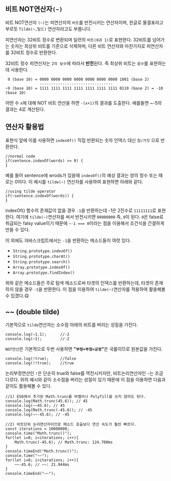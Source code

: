 
## 비트 NOT연산자`(~)`

비트 NOT연산자 `(~)`는 피연산자의 `비트`를 반전시키는 연산자이며, 한글로 물결표라고 부르듯 `Tilde(~,틸드)` 연산자라고도 부릅니다.

피연산자는 32비트 정수로 변환되며 일련의 `비트(0과 1)`로 표현한다. 32비트를 넘어가는 숫자는 최상위 비트를 기준으로 삭제하며, 다른 비트 연산자와 마찬가지로 피연산자를 32비트 정수로 반환한다.


32비트 정수 피연산자는 `2의 보수`에 따라서 <b>반전</b>된다. 즉 최상위 비트는 `음수`를 표현하는데 사용한다.

```
 9 (base 10) = 0000 0000 0000 0000 0000 0000 0000 1001 (base 2)
               --------------------------------
~9 (base 10) = 1111 1111 1111 1111 1111 1111 1111 0110 (base 2) = -10 (base 10)

```

어떤 수 `x`에 대해 NOT 비트 연산을 하면 `-(x+1)`의 결과를 도출한다. 예를들면 ~-5의 결과는 4로 계산된다.



##  연산자 활용법
표현식 앞에 이를 사용하면 `indexOf()` 직접 반환되는 숫자 인덱스 대신 `참/거짓` 으로 반환한다.

```
//normal code
if(sentence.indexOf(words) >= 0) {
}
```

예를 들어 sentence에 wrods가 있을때 `indexOf()`의 예상 결과는 양의 정수 또는 때로는 0이다. 
이 예시를 `tilde(~)` 연산자를 사용하여 표현하면 아래와 같다. 

```
//using tilde operator
if(~sentence.indexOf(words)) {
}
```
indexOf() 함수의 존재값이 없을 경우 `-1`을 반환하는데 -1은 2진수로 `11111111`로 표현한다. 여기에 `tilde(~)`연산자를 써서 반전시키면 `00000000` 즉, `0`이 된다. `0`은 false로 취급되는 falsy value이기 때문에 `~-1 === 0`이라는 점을 이용해서 조건식을 간결하게 만들 수 있다.


이 외에도 자바스크립트에서는 `-1`을 반환하는 메소드들이 여럿 있다.

- `String.prototype.indexOf()`
- `String.prototype.charAt()`
- `String.prototype.search()`
- `Array.prototype.indexOf()`
- `Array.prototype.findIndex()`

위와 같은 메소드들은 주로 탐색 메소드로써 타겟의 인덱스를 반환하는데, 타겟이 존재하지 않을 경우 `-1`을 반환한다. 이 점을 이용하여 `tilde(~)`연산자를 적용하여 활용해볼 수 있겠다.😋


## ~~ (double tilde)
기본적으로 `tilde`연산자는 소수점 아래의 비트를 버리는 성질을 가진다.
```
console.log(~1.1);      //-2
console.log(~1);        //-2
```

`NOT연산`은 기본적으로 두번 사용하면 <b>"`부정+부정=긍정`"</b>은 국룰이므로 원본값을 가진다.
```
console.log(!true);     //false
console.log(!!true);    //true
```

논리부정연산인 `!`은 단순히 true와 false를 역전시키지만, 비트논리연산자인 `~`는 조금 다르다. 위의 예시와 같이 소수점을 버리는 성질이 있기 때문에 이 점을 이용하면 다음과 같이도 활용해볼 수 있다.

```
//1) ES6에서 추가된 Math.trunc를 바벨이나 Polyfill을 쓰지 않아도 된다.
console.log(Math.trunc(45.6)); // 45
console.log(~~45.6); // 45
console.log(Math.trunc(-45.6)); // -45
console.log(~~-45.6); // -45

//2) 비트단위 논리연산자이므로 메소드 호출보다 연산 속도가 훨씬 빠르다.
const iterations = 10000000;
console.time("Math.trunc()");
for(let i=0; i<iterations; i++){
    Math.trunc(-45.6); // Math.trunc: 124.700ms
}
console.timeEnd("Math.trunc()");
console.time("~~");
for(let i=0; i<iterations; i++){
    ~~-45.6; // ~~: 21.944ms
}
console.timeEnd("~~");

```
